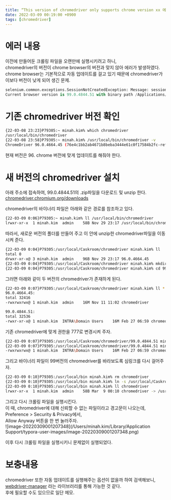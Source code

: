 ```yaml
---
title: “This version of chromedriver only supports chrome version xx 에러 해결방법"
date: 2022-03-09 00:19:00 +0900
tags: [chromedriver]
---
```


# 에러 내용

이전에 만들어둔 크롤링 파일을 오랜만에 실행시키려고 하니,   
chromedriver의 버전이 chrome browser의 버전과 맞지 않아 에러가 발생하였다.
chrome browser는 기본적으로 자동 업데이트를 걸고 있기 때문에 chromedriver가 이보다 버전이 낮게 되어 생긴 문제.

```python
selenium.common.exceptions.SessionNotCreatedException: Message: session not created: This version of ChromeDriver only supports Chrome version 96
Current browser version is 99.0.4844.51 with binary path /Applications/Google Chrome.app/Contents/MacOS/Google Chrome
```

# 기존 chromedriver 버전 확인

```bash
{22-03-08 23:23}P79305:~ minah.kim% which chromedriver
/usr/local/bin/chromedriver
{22-03-08 23:58}P79305:~ minah.kim% /usr/local/bin/chromedriver -v
ChromeDriver 96.0.4664.45 (76e4c1bb2ab4671b8beba3444e61c0f17584b2fc-refs/branch-heads/4664@{#947})
```

현재 버전은 96. chrome 버전에 맞게 업데이트를 해줘야 한다.

# 새 버전의 chromedriver 설치

아래 주소에 접속하여, 99.0.4844.51의 .zip파일을 다운로드 및 unzip 한다.
[chromedriver.chromium.org/downloads](https://chromedriver.chromium.org/downloads)

chromedriver의 바이너리 파일은 아래와 같은 경로를 참조하고 있다.

```bash
{22-03-09 0:06}P79305:~ minah.kim% ll /usr/local/bin/chromedriver
lrwxr-xr-x  1 minah.kim  admin    58B Nov 29 23:17 /usr/local/bin/chromedriver -> /usr/local/Caskroom/chromedriver/96.0.4664.45/chromedriver
```

따라서, 새로운 버전의 폴더를 만들어 주고 이 안에 unzip한 chromedriver파일을 이동시켜 준다.

```bash
{22-03-09 0:04}P79305:/usr/local/Caskroom/chromedriver minah.kim% ll
total 0
drwxr-xr-x@ 3 minah.kim  admin    96B Nov 29 23:17 96.0.4664.45
{22-03-09 0:04}P79305:/usr/local/Caskroom/chromedriver minah.kim% mkdir 99.0.4844.51
{22-03-09 0:04}P79305:/usr/local/Caskroom/chromedriver minah.kim% cd 99.0.4844.51
```

그러면 아래와 같이 두 버전의 chromedriver가 존재하게 된다.

```bash
{22-03-09 0:07}P79305:/usr/local/Caskroom/chromedriver minah.kim% ll *
96.0.4664.45:
total 32416
-rwxrwxrwx@ 1 minah.kim  admin    16M Nov 11 11:02 chromedriver

99.0.4844.51:
total 32536
-rwxr-xr-x@ 1 minah.kim  INTRA\Domain Users    16M Feb 27 06:59 chromedriver
```

기존 chromedriver에 맞게 권한을 777로 변경시켜 주자.

```bash
{22-03-09 0:07}P79305:/usr/local/Caskroom/chromedriver/99.0.4844.51 minah.kim% chmod 777 chromedriver
{22-03-09 0:07}P79305:/usr/local/Caskroom/chromedriver/99.0.4844.51 minah.kim% ll chromedriver
-rwxrwxrwx@ 1 minah.kim  INTRA\Domain Users    16M Feb 27 06:59 chromedriver
```

그리고 바이너리 파일이 99버전의 chromedriver를 바라보도록 심링크를 다시 걸어주자.

```bash
{22-03-09 0:10}P79305:/usr/local/bin minah.kim% rm chromedriver
{22-03-09 0:10}P79305:/usr/local/bin minah.kim% ln -s /usr/local/Caskroom/chromedriver/99.0.4844.51/chromedriver chromedriver
{22-03-09 0:10}P79305:/usr/local/bin minah.kim% ll chromedriver
lrwxr-xr-x  1 minah.kim  admin    58B Mar  9 00:10 chromedriver -> /usr/local/Caskroom/chromedriver/99.0.4844.51/chromedriver
```

그리고 다시 크롤링 파일을 실행시킨다.   
이 때, chromedriver에 대해 신뢰할 수 없는 파일이라고 경고문이 나오는데, Preference > Security & Privacy에서,  
Allow Anyway 버튼을 한 번 눌러주자.    
![image-20220309001207348](/Users/minah.kim/Library/Application Support/typora-user-images/image-20220309001207348.png)

이후 다시 크롤링 파일을 실행시키니 문제없이 실행되었다.

# 보충내용

chromedriver 또한 자동 업데이트를 실행해주는 옵션이 없을까 하여 검색해보니,   
[webdriver-manager](https://yuki.world/python-selenium-chromedriver-auto-update/) 라는 라이브러리를 통해 가능한 것 같다.   
후에 필요할 수도 있으므로 일단 메모.